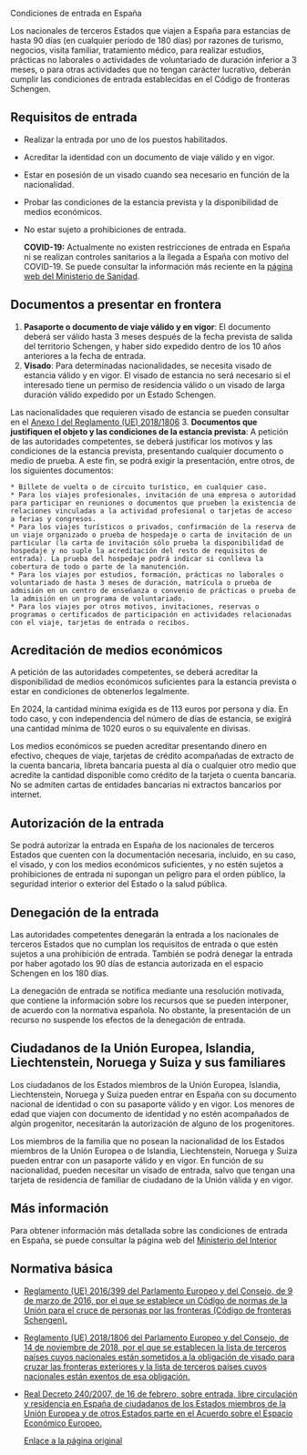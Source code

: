  Condiciones de entrada en España

  Los nacionales de terceros Estados que viajen a España para estancias de hasta 90 días (en cualquier período de 180 días) por razones de turismo, negocios, visita familiar, tratamiento médico, para realizar estudios, prácticas no laborales o actividades de voluntariado de duración inferior a 3 meses, o para otras actividades que no tengan carácter lucrativo, deberán cumplir las condiciones de entrada establecidas en el Código de fronteras Schengen.

 Requisitos de entrada
---------------------

 * Realizar la entrada por uno de los puestos habilitados.
* Acreditar la identidad con un documento de viaje válido y en vigor.
* Estar en posesión de un visado cuando sea necesario en función de la nacionalidad.
* Probar las condiciones de la estancia prevista y la disponibilidad de medios económicos.
* No estar sujeto a prohibiciones de entrada.

  **COVID-19:** Actualmente no existen restricciones de entrada en España ni se realizan controles sanitarios a la llegada a España con motivo del COVID-19. Se puede consultar la información más reciente en la [página web del Ministerio de Sanidad](https://www.sanidad.gob.es/profesionales/saludPublica/ccayes/alertasActual/nCov/spth.htm).

 Documentos a presentar en frontera
----------------------------------

 1. **Pasaporte o documento de viaje válido y en vigor**: El documento deberá ser válido hasta 3 meses después de la fecha prevista de salida del territorio Schengen, y haber sido expedido dentro de los 10 años anteriores a la fecha de entrada.
2. **Visado**: Para determinadas nacionalidades, se necesita visado de estancia válido y en vigor. El visado de estancia no será necesario si el interesado tiene un permiso de residencia válido o un visado de larga duración válido expedido por un Estado Schengen. 

  Las nacionalidades que requieren visado de estancia se pueden consultar en el [Anexo I del Reglamento (UE) 2018/1806](https://eur-lex.europa.eu/legal-content/ES/TXT/PDF/?uri=CELEX:32018R1806&from=EN)
3. **Documentos que justifiquen el objeto y las condiciones de la estancia prevista**: A petición de las autoridades competentes, se deberá justificar los motivos y las condiciones de la estancia prevista, presentando cualquier documento o medio de prueba. A este fin, se podrá exigir la presentación, entre otros, de los siguientes documentos: 


	* Billete de vuelta o de circuito turístico, en cualquier caso.
	* Para los viajes profesionales, invitación de una empresa o autoridad para participar en reuniones o documentos que prueben la existencia de relaciones vinculadas a la actividad profesional o tarjetas de acceso a ferias y congresos.
	* Para los viajes turísticos o privados, confirmación de la reserva de un viaje organizado o prueba de hospedaje o carta de invitación de un particular (la carta de invitación sólo prueba la disponibilidad de hospedaje y no suple la acreditación del resto de requisitos de entrada). La prueba del hospedaje podrá indicar si conlleva la cobertura de todo o parte de la manutención.
	* Para los viajes por estudios, formación, prácticas no laborales o voluntariado de hasta 3 meses de duración, matrícula o prueba de admisión en un centro de enseñanza o convenio de prácticas o prueba de la admisión en un programa de voluntariado.
	* Para los viajes por otros motivos, invitaciones, reservas o programas o certificados de participación en actividades relacionadas con el viaje, tarjetas de entrada o recibos.

 Acreditación de medios económicos
---------------------------------

 A petición de las autoridades competentes, se deberá acreditar la disponibilidad de medios económicos suficientes para la estancia prevista o estar en condiciones de obtenerlos legalmente.

 En 2024, la cantidad mínima exigida es de 113 euros por persona y día. En todo caso, y con independencia del número de días de estancia, se exigirá una cantidad mínima de 1020 euros o su equivalente en divisas. 

 Los medios económicos se pueden acreditar presentando dinero en efectivo, cheques de viaje, tarjetas de crédito acompañadas de extracto de la cuenta bancaria, libreta bancaria puesta al día o cualquier otro medio que acredite la cantidad disponible como crédito de la tarjeta o cuenta bancaria. No se admiten cartas de entidades bancarias ni extractos bancarios por internet. 

 Autorización de la entrada
--------------------------

 Se podrá autorizar la entrada en España de los nacionales de terceros Estados que cuenten con la documentación necesaria, incluido, en su caso, el visado, y con los medios económicos suficientes, y no estén sujetos a prohibiciones de entrada ni supongan un peligro para el orden público, la seguridad interior o exterior del Estado o la salud pública.

 Denegación de la entrada
------------------------

 Las autoridades competentes denegarán la entrada a los nacionales de terceros Estados que no cumplan los requisitos de entrada o que estén sujetos a una prohibición de entrada. También se podrá denegar la entrada por haber agotado los 90 días de estancia autorizada en el espacio Schengen en los 180 días. 

 La denegación de entrada se notifica mediante una resolución motivada, que contiene la información sobre los recursos que se pueden interponer, de acuerdo con la normativa española. No obstante, la presentación de un recurso no suspende los efectos de la denegación de entrada.

 Ciudadanos de la Unión Europea, Islandia, Liechtenstein, Noruega y Suiza y sus familiares
-----------------------------------------------------------------------------------------

 Los ciudadanos de los Estados miembros de la Unión Europea, Islandia, Liechtenstein, Noruega y Suiza pueden entrar en España con su documento nacional de identidad o con su pasaporte válido y en vigor. Los menores de edad que viajen con documento de identidad y no estén acompañados de algún progenitor, necesitarán la autorización de alguno de los progenitores. 

 Los miembros de la familia que no posean la nacionalidad de los Estados miembros de la Unión Europea o de Islandia, Liechtenstein, Noruega y Suiza pueden entrar con un pasaporte válido y en vigor. En función de su nacionalidad, pueden necesitar un visado de entrada, salvo que tengan una tarjeta de residencia de familiar de ciudadano de la Unión válida y en vigor. 

 Más información
---------------

  Para obtener información más detallada sobre las condiciones de entrada en España, se puede consultar la página web del [Ministerio del Interior](https://www.interior.gob.es/opencms/es/servicios-al-ciudadano/tramites-y-gestiones/extranjeria/regimen-general/entrada-requisitos-y-condiciones/) 

 Normativa básica
----------------

 * [Reglamento (UE) 2016/399 del Parlamento Europeo y del Consejo, de 9 de marzo de 2016, por el que se establece un Código de normas de la Unión para el cruce de personas por las fronteras (Código de fronteras Schengen).](https://eur-lex.europa.eu/legal-content/ES/TXT/PDF/?uri=CELEX:32016R0399&from=ES)
* [Reglamento (UE) 2018/1806 del Parlamento Europeo y del Consejo, de 14 de noviembre de 2018, por el que se establecen la lista de terceros países cuyos nacionales están sometidos a la obligación de visado para cruzar las fronteras exteriores y la lista de terceros países cuyos nacionales están exentos de esa obligación.](https://eur-lex.europa.eu/legal-content/ES/TXT/PDF/?uri=CELEX:32018R1806&from=EN)
* [Real Decreto 240/2007, de 16 de febrero, sobre entrada, libre circulación y residencia en España de ciudadanos de los Estados miembros de la Unión Europea y de otros Estados parte en el Acuerdo sobre el Espacio Económico Europeo.](https://www.boe.es/buscar/act.php?id=BOE-A-2007-4184)

  [Enlace a la página original](https://www.exteriores.gob.es/Consulados/amsterdam/es/ServiciosConsulares/Paginas/index.aspx?scco=Pa%C3%ADses+Bajos&scd=9&scca=Visados&scs=Condiciones%20de%20entrada%20en%20Espa%C3%B1a)